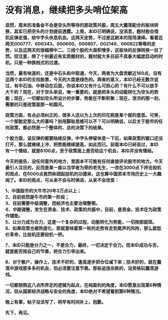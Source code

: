 没有消息，继续把多头哨位架高
====

			

**显然，周末的准备金不会是空头所等待的那政策共振，周五大震荡配合的板块转换，其实已把空头的计划提前透露。上周，本ID已明确说，没消息，题材股会借机反弹走强，给中字头休息机会。这两天走势，不过是这剧本的现场演绎。看着这两天000777、600343、000600、000807、002149、000822等等的走势，以及这两天的涨幅榜中二、三线个股的大面积增多，这板块的反弹转换一目了然。但注意，除了个别最近有实质题材的，题材股大多目前不具备大幅度启动的时机，只是一种换档式的过渡。**

**当然，最有味道的，还是中石头和中联通，今天，两者为大盘贡献近160点，没有这两个本ID的支柱股票，今天的大盘是绿色的。两者的意义，本ID已经无数次说过，有中石油、中移动在后面，你说本ID又有什么可担心的？有什么不可以放手大干的？现在，对于空头来说，唯一重要的，就是把多头的动能转化为空头的势能；现在，一切都如空头所设计的步骤，势能在不断积聚；现在，泄洪的那一刻，需要的只是政策面那一轮圆月。**

**政策方面，有点必须纠正的，很多人还以为上次的印花税是某个部的意思。可笑，一个部能定那么大的事吗？别用脚趾思维可以不？可以明确说，以后关于股市的任何政策，都必然是一个整体的、总的决策下的结果。**

**个股方面，该反弹的都要陆续反弹，中字头停留休息一下后，如果政策的窗口还没打开，那么就继续上冲，把势能继续提高，如此而已。前面本ID已经说过，本ID有一个情结，就是6100点，至于政策面上是否给这个机会，本ID并没有情结。**

**今天的报告，没任何意外的地方，里面本不可能有任何直接评论股市的地方。今天最引人注目的，反而是某一直以当学者为荣的老先生，一改在3000点下抨击投机的观点，在6000点竟然称颂起投机的功德来，这也算中国资本市场历史上一大趣闻了。本ID的观点，可从来不会与时俱进，从来不会改变：**

  
**1、中国股市的大牛市20年3万点以上；  
2、目前依然是牛市的第一阶段；  
3、目前需要中级调整，而经济也主要治理整顿。  
4、中期调整，发生在资金、技术、政策的共振中，目前，是资金、技术在为政策作铺垫。  
5、让分力成为合力，这是一个复杂的过程，动能转化为势能，一切按部就班。  
6、如果政策也被热度化，那就意味着第一轮的走势有走到尾声的风险，那么就低价革命，比投机还要投机一把。**

**7、本ID只能是分力之一，不是合力，最终，一切决定于合力。而本ID成功与否，就是能否按自己的节奏，把合力引导出来。**

**8、对于散户，操作上，技术不好的，逢高逐步把仓位减下来；技术好的，就在震荡中游戏那多多的机会，但必须要注意节奏。那些追涨杀跌的，没资格玩震荡游戏。**

**一切都按照这八点所界定的逻辑为起点，在纯盈利的角度，本ID愿意出现第6种情况，但从国家经济战略与安全的角度，本ID绝对不希望看到第6种情况。**

**晚上有事，帖子没法写了，明早有时间补上，抱歉。**

**先下，再见。**
